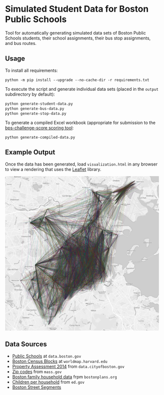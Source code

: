 # Simulated Student Data for Boston Public Schools
Tool for automatically generating simulated data sets of Boston Public Schools students, their school assignments, their bus stop assignments, and bus routes.

## Usage

To install all requirements:

    python -m pip install --upgrade --no-cache-dir -r requirements.txt

To execute the script and generate individual data sets (placed in the `output` subdirectory by default):

    python generate-student-data.py
    python generate-bus-data.py
    python generate-stop-data.py

To generate a compiled Excel workbook (appropriate for submission to the [bps-challenge-score scoring tool](https://github.com/Data-Mechanics/bps-challenge-score):

    python generate-compiled-data.py

## Example Output

Once the data has been generated, load `visualization.html` in any browser to view a rendering that uses the [Leaflet](http://leafletjs.com/) library.

![Visualization of generated data using Leaflet](visualization.png)

## Data Sources

* [Public Schools](https://data.boston.gov/dataset/public-schools) at `data.boston.gov`
* [Boston Census Blocks](http://worldmap.harvard.edu/data/geonode:c_bra_bl) at `worldmap.harvard.edu`
* [Property Assessment 2014](https://data.cityofboston.gov/dataset/Property-Assessment-2014/qz7u-kb7x) from `data.cityofboston.gov`
* [Zip codes](http://www.mass.gov/anf/research-and-tech/it-serv-and-support/application-serv/office-of-geographic-information-massgis/datalayers/zipcodes.html) from `mass.gov`
* [Boston family household data](https://www.bostonplans.org/getattachment/caf0d3fb-951d-4b0a-9181-9b41cdf59cf8) frpm `bostonplans.org`
* [Children per household](https://nces.ed.gov/programs/digest/d15/tables/dt15_102.10.asp?current=yes) from `ed.gov`
* [Boston Street Segments](http://bostonopendata-boston.opendata.arcgis.com/datasets/cfd1740c2e4b49389f47a9ce2dd236cc_8)
